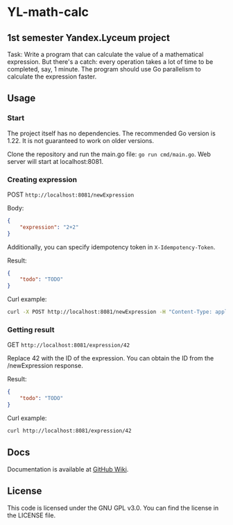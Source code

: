 # YL-math-calc
## 1st semester Yandex.Lyceum project

Task: Write a program that can calculate the value of a mathematical expression. But there's a catch: every operation takes a lot of time to be completed, say, 1 minute. The program should use Go parallelism to calculate the expression faster.

## Usage
### Start
The project itself has no dependencies. The recommended Go version is 1.22. It is not guaranteed to work on older versions.

Clone the repository and run the main.go file: `go run cmd/main.go`. Web server will start at localhost:8081.

### Creating expression
POST `http://localhost:8081/newExpression`

Body:
```json
{
    "expression": "2+2"
}
```

Additionally, you can specify idempotency token in `X-Idempotency-Token`.

Result:

```json
{
    "todo": "TODO"
}
```

Curl example:
```bash
curl -X POST http://localhost:8081/newExpression -H "Content-Type: application/json" -d "{\"expression\": \"2+2\"}"
```

### Getting result
GET `http://localhost:8081/expression/42`

Replace 42 with the ID of the expression. You can obtain the ID from the /newExpression response.

Result:

```json
{
    "todo": "TODO"
}
```

Curl example:
```bash
curl http://localhost:8081/expression/42
```

## Docs
Documentation is available at [GitHub Wiki](https://github.com/iamnalinor/YL-math-calc/wiki).

## License
This code is licensed under the GNU GPL v3.0. You can find the license in the LICENSE file.